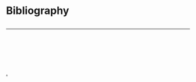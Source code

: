 # Bibliography

<!-- This builds the bibliography itself when jupyter-book runs 
     However, this will be only the examples that are cited using
     the JB mechanisms (i.e. not the slides etc) 
     
     We therefore have an additional step: we have a cite-everything file that is included (quietly) at the end of this file. See CiteEveryReference.md for instructions -->

```{bibliography}
```





---

</br>
</br>
</br>
</br>
</br>

[.](CiteEveryReference.md)